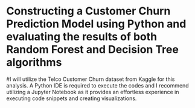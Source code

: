 # Constructing a Customer Churn Prediction Model using Python and evaluating the results of both Random Forest and Decision Tree algorithms

#I will utilize the Telco Customer Churn dataset from Kaggle for this analysis. A Python IDE is required to execute the codes and I recommend utilizing a Jupyter Notebook as it provides an effortless experience in executing code snippets and creating visualizations.
